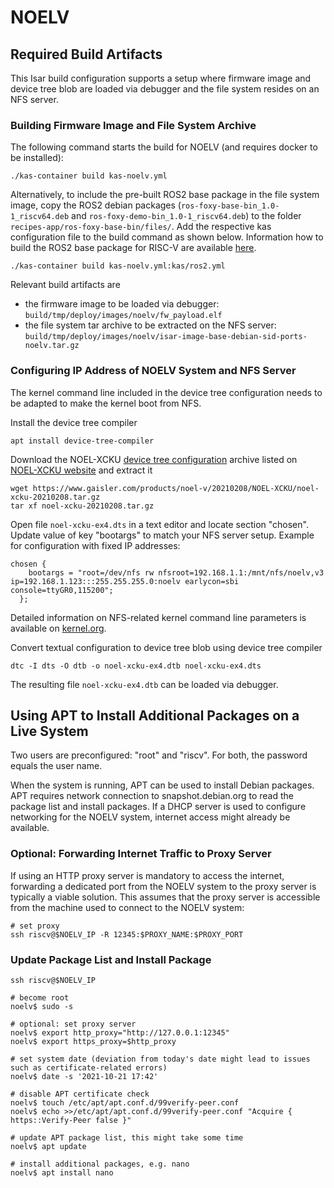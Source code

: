 # NOELV

## Required Build Artifacts

This Isar build configuration supports a setup where firmware image and device tree blob are loaded via debugger and the file system resides on an NFS server.

### Building Firmware Image and File System Archive

The following command starts the build for NOELV (and requires docker to be installed):

    ./kas-container build kas-noelv.yml

Alternatively, to include the pre-built ROS2 base package in the file system image, copy the ROS2 debian packages (```ros-foxy-base-bin_1.0-1_riscv64.deb``` and ```ros-foxy-demo-bin_1.0-1_riscv64.deb```) to the folder ```recipes-app/ros-foxy-base-bin/files/```. Add the respective kas configuration file to the build command as shown below. Information how to build the ROS2 base package for RISC-V are available [here](ROS2.md).

    ./kas-container build kas-noelv.yml:kas/ros2.yml

Relevant build artifacts are
  - the firmware image to be loaded via debugger: ```build/tmp/deploy/images/noelv/fw_payload.elf```
  - the file system tar archive to be extracted on the NFS server: ```build/tmp/deploy/images/noelv/isar-image-base-debian-sid-ports-noelv.tar.gz```

### Configuring IP Address of NOELV System and NFS Server

The kernel command line included in the device tree configuration needs to be adapted to make the kernel boot from NFS.

Install the device tree compiler

    apt install device-tree-compiler

Download the NOEL-XCKU [device tree configuration](https://www.gaisler.com/products/noel-v/20210208/NOEL-XCKU/noel-xcku-20210208.tar.gz) archive listed on [NOEL-XCKU website](https://www.gaisler.com/index.php/products/processors/noel-v-examples/noel-xcku) and extract it

```
wget https://www.gaisler.com/products/noel-v/20210208/NOEL-XCKU/noel-xcku-20210208.tar.gz
tar xf noel-xcku-20210208.tar.gz
```

Open file ```noel-xcku-ex4.dts``` in a text editor and locate section "chosen". Update value of key "bootargs" to match your NFS server setup. Example for configuration with fixed IP addresses:

```
chosen {
    bootargs = "root=/dev/nfs rw nfsroot=192.168.1.1:/mnt/nfs/noelv,v3 ip=192.168.1.123:::255.255.255.0:noelv earlycon=sbi console=ttyGR0,115200";
  };
```

Detailed information on NFS-related kernel command line parameters is available on [kernel.org](https://www.kernel.org/doc/html/latest/admin-guide/nfs/nfsroot.html).

Convert textual configuration to device tree blob using device tree compiler

    dtc -I dts -O dtb -o noel-xcku-ex4.dtb noel-xcku-ex4.dts

The resulting file ```noel-xcku-ex4.dtb``` can be loaded via debugger.

## Using APT to Install Additional Packages on a Live System

Two users are preconfigured: "root" and "riscv". For both, the password equals the user name.

When the system is running, APT can be used to install Debian packages. APT requires network connection to snapshot.debian.org to read the package list and install packages. If a DHCP server is used to configure networking for the NOELV system, internet access might already be available.

### Optional: Forwarding Internet Traffic to Proxy Server

If using an HTTP proxy server is mandatory to access the internet, forwarding a dedicated port from the NOELV system to the proxy server is typically a viable solution. This assumes that the proxy server is accessible from the machine used to connect to the NOELV system:
```
# set proxy
ssh riscv@$NOELV_IP -R 12345:$PROXY_NAME:$PROXY_PORT
```

### Update Package List and Install Package
```
ssh riscv@$NOELV_IP

# become root
noelv$ sudo -s

# optional: set proxy server
noelv$ export http_proxy="http://127.0.0.1:12345"
noelv$ export https_proxy=$http_proxy

# set system date (deviation from today's date might lead to issues such as certificate-related errors)
noelv$ date -s '2021-10-21 17:42'

# disable APT certificate check
noelv$ touch /etc/apt/apt.conf.d/99verify-peer.conf
noelv$ echo >>/etc/apt/apt.conf.d/99verify-peer.conf "Acquire { https::Verify-Peer false }"

# update APT package list, this might take some time
noelv$ apt update

# install additional packages, e.g. nano
noelv$ apt install nano
```
